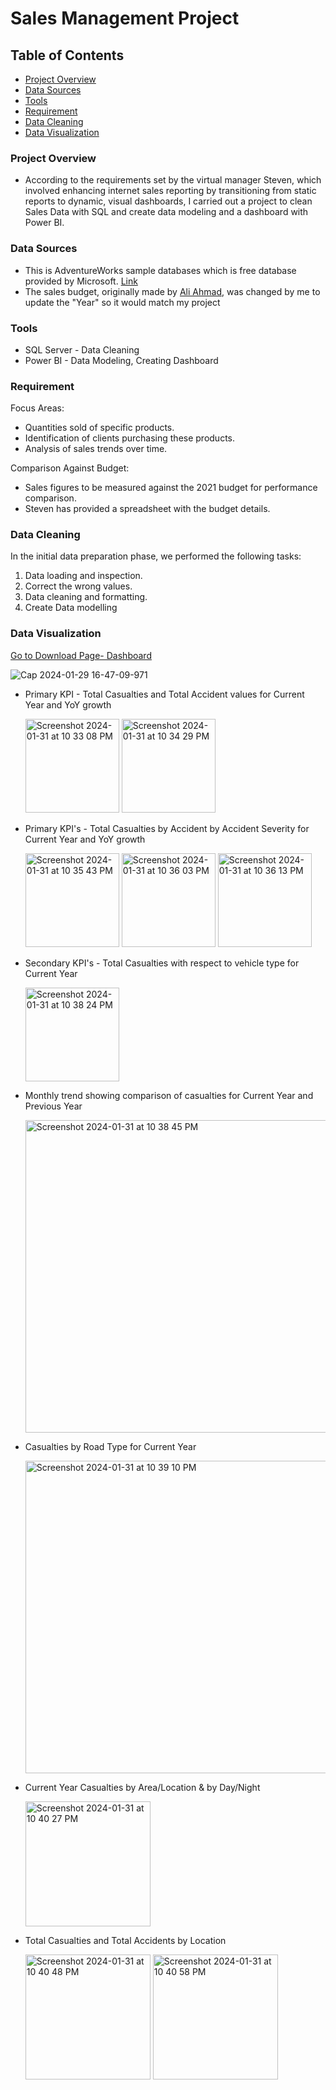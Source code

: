 # Sales Management Project

## Table of Contents

 - [Project Overview](#project-overview)
 - [Data Sources](#data-sources)
 - [Tools](#tools)
 - [Requirement](#requirement)
 - [Data Cleaning](#data-cleaning)
 - [Data Visualization](#data-visualization)

### Project Overview

- According to the requirements set by the virtual manager Steven, which involved enhancing internet sales reporting by transitioning from static reports to dynamic, visual dashboards, I carried out a project to clean Sales Data with SQL and create data modeling and a dashboard with Power BI.

### Data Sources

- This is AdventureWorks sample databases which is free database provided by Microsoft. [Link](https://learn.microsoft.com/en-us/sql/samples/adventureworks-install-configure?view=sql-server-ver15&tabs=ssms)
- The sales budget, originally made by [Ali Ahmad](https://topmate.io/aliahmad), was changed by me to update the "Year" so it would match my project

### Tools

- SQL Server - Data Cleaning
- Power BI - Data Modeling, Creating Dashboard


### Requirement

Focus Areas:
 - Quantities sold of specific products.
 - Identification of clients purchasing these products.
 - Analysis of sales trends over time.

Comparison Against Budget:
 - Sales figures to be measured against the 2021 budget for performance comparison.
 - Steven has provided a spreadsheet with the budget details.


### Data Cleaning

In the initial data preparation phase, we performed the following tasks:
1. Data loading and inspection.
2. Correct the wrong values.
3. Data cleaning and formatting.
4. Create Data modelling
   






### Data Visualization
[Go to Download Page- Dashboard](https://github.com/MingyuTheAnalyst/Road-Accident-Analysis/blob/main/Dashboard_Road%20Accident.pbix)

![Cap 2024-01-29 16-47-09-971](https://github.com/MingyuTheAnalyst/Road-Accident-Analysis/assets/88122148/a621e1bf-056b-441b-860e-32128959fce3)

- Primary KPI - Total Casualties and Total Accident values for Current Year and YoY growth

  <img width="150" alt="Screenshot 2024-01-31 at 10 33 08 PM" src="https://github.com/MingyuTheAnalyst/Road-Accident-Analysis/assets/88122148/e498d9eb-1e97-4e87-8bad-053bcf5a459d">
  
  <img width="150" alt="Screenshot 2024-01-31 at 10 34 29 PM" src="https://github.com/MingyuTheAnalyst/Road-Accident-Analysis/assets/88122148/25061004-f71a-4e56-97ef-9d3c45337a30">

- Primary KPI's - Total Casualties by Accident by Accident Severity for Current Year and YoY growth
  
  <img width="150" alt="Screenshot 2024-01-31 at 10 35 43 PM" src="https://github.com/MingyuTheAnalyst/Road-Accident-Analysis/assets/88122148/fc0586e3-52e7-4062-833c-4b0c03d3dd03">
  
   <img width="150" alt="Screenshot 2024-01-31 at 10 36 03 PM" src="https://github.com/MingyuTheAnalyst/Road-Accident-Analysis/assets/88122148/14d5fd32-d92b-481d-ab70-edd31a15a98c">
   
   <img width="150" alt="Screenshot 2024-01-31 at 10 36 13 PM" src="https://github.com/MingyuTheAnalyst/Road-Accident-Analysis/assets/88122148/edf6735a-8ac2-44a4-b993-f4bf78f0c0ae">

- Secondary KPI's - Total Casualties with respect to vehicle type for Current Year

  <img width="150" alt="Screenshot 2024-01-31 at 10 38 24 PM" src="https://github.com/MingyuTheAnalyst/Road-Accident-Analysis/assets/88122148/6bea759f-a8a7-4206-a9d8-46cba9c739d8">

- Monthly trend showing comparison of casualties for Current Year and Previous Year

  <img width="500" alt="Screenshot 2024-01-31 at 10 38 45 PM" src="https://github.com/MingyuTheAnalyst/Road-Accident-Analysis/assets/88122148/cf777c7b-b198-43ca-95c6-af638b1b57d4">

- Casualties by Road Type for Current Year

   <img width="500" alt="Screenshot 2024-01-31 at 10 39 10 PM" src="https://github.com/MingyuTheAnalyst/Road-Accident-Analysis/assets/88122148/7f77e10d-8c18-4b4a-a7ef-c7640d64b2e0">

- Current Year Casualties by Area/Location & by Day/Night

  <img width="200" alt="Screenshot 2024-01-31 at 10 40 27 PM" src="https://github.com/MingyuTheAnalyst/Road-Accident-Analysis/assets/88122148/ade1d984-166e-476c-895f-85f73b513744">

- Total Casualties and Total Accidents by Location

  <img width="200" alt="Screenshot 2024-01-31 at 10 40 48 PM" src="https://github.com/MingyuTheAnalyst/Road-Accident-Analysis/assets/88122148/2dc83b5b-4eda-4ded-8ad3-6c6a9d39e775">
   <img width="200" alt="Screenshot 2024-01-31 at 10 40 58 PM" src="https://github.com/MingyuTheAnalyst/Road-Accident-Analysis/assets/88122148/981a31e0-66f8-406e-9082-b11b736c4212">
